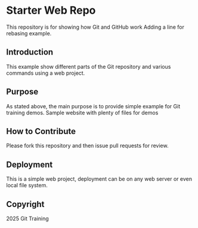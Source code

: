 # Starter Web Repo

This repository is for showing how Git and GitHub work
Adding a line for rebasing example.

## Introduction
This example show different parts of the Git repository
and various commands using a web project.

## Purpose
As stated above, the main purpose is to provide simple
example for Git training demos.
Sample website with plenty of files for demos

## How to Contribute

Please fork this repository and then issue pull requests for review.


## Deployment
This is a simple web project, deployment can be on any web server or
even local file system.

## Copyright
2025 Git Training

